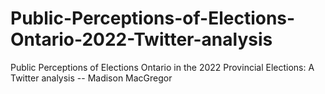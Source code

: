 # Public-Perceptions-of-Elections-Ontario-2022-Twitter-analysis
Public Perceptions of Elections Ontario in the 2022 Provincial Elections: A Twitter analysis -- Madison MacGregor  
